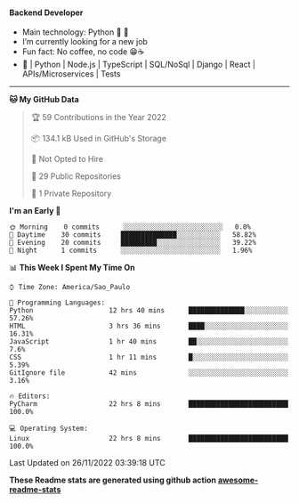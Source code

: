 #### Backend Developer 

- Main technology: Python 🐍 💖
- I’m currently looking for a new job
- Fun fact: No coffee, no code 😁☕
- 📖 | Python | Node.js | TypeScript | SQL/NoSql | Django | React | APIs/Microservices | Tests 
---
<!--START_SECTION:waka-->

**🐱 My GitHub Data** 

> 🏆 59 Contributions in the Year 2022
 > 
> 📦 134.1 kB Used in GitHub's Storage 
 > 
> 🚫 Not Opted to Hire
 > 
> 📜 29 Public Repositories 
 > 
> 🔑 1 Private Repository 
 > 
**I'm an Early 🐤** 

```text
🌞 Morning    0 commits      ░░░░░░░░░░░░░░░░░░░░░░░░░   0.0% 
🌆 Daytime    30 commits     ██████████████░░░░░░░░░░░   58.82% 
🌃 Evening    20 commits     █████████░░░░░░░░░░░░░░░░   39.22% 
🌙 Night      1 commits      ░░░░░░░░░░░░░░░░░░░░░░░░░   1.96%

```


📊 **This Week I Spent My Time On** 

```text
⌚︎ Time Zone: America/Sao_Paulo

💬 Programming Languages: 
Python                   12 hrs 40 mins      ██████████████░░░░░░░░░░░   57.26% 
HTML                     3 hrs 36 mins       ████░░░░░░░░░░░░░░░░░░░░░   16.31% 
JavaScript               1 hr 40 mins        ██░░░░░░░░░░░░░░░░░░░░░░░   7.6% 
CSS                      1 hr 11 mins        █░░░░░░░░░░░░░░░░░░░░░░░░   5.39% 
GitIgnore file           42 mins             ░░░░░░░░░░░░░░░░░░░░░░░░░   3.16%

🔥 Editors: 
PyCharm                  22 hrs 8 mins       █████████████████████████   100.0%

💻 Operating System: 
Linux                    22 hrs 8 mins       █████████████████████████   100.0%

```


 Last Updated on 26/11/2022 03:39:18 UTC
<!--END_SECTION:waka-->

**These Readme stats are generated using github action [awesome-readme-stats](https://github.com/anmol098/waka-readme-stats)**
